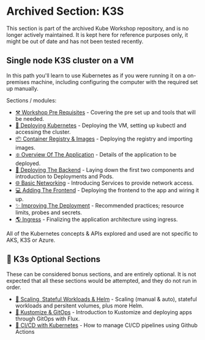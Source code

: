 # Archived Section: K3S

This section is part of the archived Kube Workshop repository, and is no longer actively maintained. It is kept here for reference purposes only, it might be out of date and has not been tested recently.

## Single node K3S cluster on a VM

In this path you'll learn to use Kubernetes as if you were running it on a on-premises machine, including configuring the computer with the required set up manually.

Sections / modules:

- [⚒️ Workshop Pre Requisites](00-pre-reqs/readme.md) - Covering the pre set up and tools that
  will be needed.
- [🚦 Deploying Kubernetes](01-cluster/readme.md) - Deploying the VM, setting up kubectl and accessing
  the cluster.
- [📦 Container Registry & Images](02-container-registry/readme.md) - Deploying the registry and
  importing images.
- [❇️ Overview Of The Application](03-the-application/readme.md) - Details of the application to be
  deployed.
- [🚀 Deploying The Backend](04-deployment/readme.md) - Laying down the first two components and
  introduction to Deployments and Pods.
- [🌐 Basic Networking](05-network-basics/readme.md) - Introducing Services to provide network
  access.
- [💻 Adding The Frontend](06-frontend/readme.md) - Deploying the frontend to the app and wiring
  it up.
- [✨ Improving The Deployment](07-improvements/readme.md) - Recommended practices; resource
  limits, probes and secrets.
- [🌎 Ingress](08-ingress/readme.md) - Finalizing the application architecture using ingress.

All of the Kubernetes concepts & APIs explored and used are not specific to AKS, K3S or Azure.

## 🍵 K3s Optional Sections

These can be considered bonus sections, and are entirely optional. It is not expected that all these sections would be attempted, and they do not run in order.

- [🤯 Scaling, Stateful Workloads & Helm](09-extra-advanced/readme.md) - Scaling (manual & auto),
  stateful workloads and persitent volumes, plus more Helm.
- [🧩 Kustomize & GitOps](10-gitops-flux/readme.md) - Introduction to Kustomize and deploying apps
  through GitOps with Flux.
- [👷 CI/CD with Kubernetes](/11-cicd-actions/readme.md) - How to manage CI/CD pipelines using Github
  Actions
